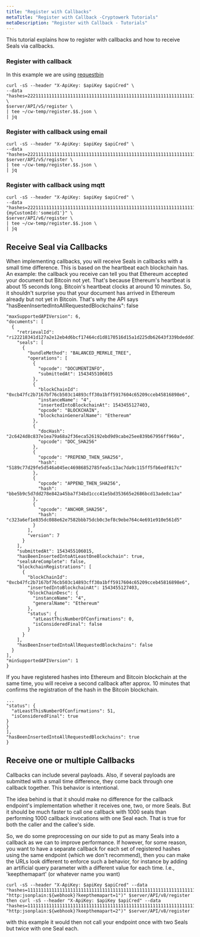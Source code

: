 ```yaml
---
title: "Register with Callbacks"
metaTitle: "Register with Callback -Cryptowerk Tutorials"
metaDescription: "Register with Callback - Tutorials"
---
```


This tutorial explains how to register with callbacks and how to receive Seals via callbacks.

### Register with callback
In this example we are using [requestbin](http://requestbin.com)

```
curl -sS --header "X-ApiKey: $apiKey $apiCred" \
--data "hashes=2221111111111111111111111111111111111111111111111111111111111111,1112222222222222222222222222222222222222222222222222222222222222,1113333333333333333333333333333333333333333333333333333333333333&callback=http:jsonplain:http://requestbin.fullcontact.com/14nv2lr1" \
$server/API/v5/register \
| tee ~/cw-temp/register.$$.json \
| jq
```

### Register with callback using email

```
curl -sS --header "X-ApiKey: $apiKey $apiCred" \
--data "hashes=2221111111111111111111111111111111111111111111111111111111111111,1112222222222222222222222222222222222222222222222222222222222222,1113333333333333333333333333333333333333333333333333333333333333&callback=email:jsonplain:callbacktest@mailinator.com" $server/API/v5/register \
| tee ~/cw-temp/register.$$.json \
| jq

```

### Register with callback using mqtt

```
curl -sS --header "X-ApiKey: $apiKey $apiCred" \
--data "hashes=2221111111111111111111111111111111111111111111111111111111111111,1112222222222222222222222222222222222222222222222222222222222222,1113333333333333333333333333333333333333333333333333333333333333&callback=mqtt:tcp://mqttcc1.cryptowerk.com:1883;test/topic2;{myCustomId:'someid1'}" \
$server/API/v6/register \
| tee ~/cw-temp/register.$$.json \
| jq
```


## Receive Seal via Callbacks
When implementing callbacks, you will receive Seals in callbacks with a small time difference. This is based on the heartbeat each blockchain has. An example: the callback you receive can tell you that Ethereum accepted your document but Bitcoin not yet. That's because Ethereum's heartbeat is about 15 seconds long. Bitcoin's heartbeat clocks at around 10 minutes. So, it shouldn't surprise you that your document has arrived in Ethereum already but not yet in Bitcoin. That's why the API says "hasBeenInsertedIntoAllRequestedBlockchains": false

```
"maxSupportedAPIVersion": 6,
"documents": [
  {
    "retrievalId": "ri22218341d127a2e12eb4d6bcf17464cd1d8170516d15a1d225db62643f339bdeddd7c69",
    "seals": [
      {
        "bundleMethod": "BALANCED_MERKLE_TREE",
        "operations": [
          {
            "opcode": "DOCUMENTINFO",
            "submittedAt": 1543455106015
          },
          {
            "blockChainId": "0xcb47fc2b7167bf76cb503c14893cff30a1bff5917604c65209cceb45816898e6",
            "instanceName": "4",
            "insertedIntoBlockchainAt": 1543455127403,
            "opcode": "BLOCKCHAIN",
            "blockchainGeneralName": "Ethereum"
          },
          {
            "docHash": "2c6424d8c837e1ea79a68a2f36eca526192ebd9d9cabe25ee839b67956ff960a",
            "opcode": "DOC_SHA256"
          },
          {
            "opcode": "PREPEND_THEN_SHA256",
            "hash": "5189c77d29fe5d546a045ec46986852785fea5c13ac7da9c115ff5fb6edf817c"
          },
          {
            "opcode": "APPEND_THEN_SHA256",
            "hash": "bbe5b9c5d7dd278e842a45ba7f34bd1ccc41e5bd353665e2686bcd13ade8c1aa"
          },
          {
            "opcode": "ANCHOR_SHA256",
            "hash": "c323a6ef1e835dc088e62e7582bbb75dcb0c3ef8c9ebe764c4e691e910e561d5"
          }
        ],
        "version": 7
      }
    ],
    "submittedAt": 1543455106015,
    "hasBeenInsertedIntoAtLeastOneBlockchain": true,
    "sealsAreComplete": false,
    "blockchainRegistrations": [
      {
        "blockChainId": "0xcb47fc2b7167bf76cb503c14893cff30a1bff5917604c65209cceb45816898e6",
        "insertedIntoBlockchainAt": 1543455127403,
        "blockChainDesc": {
          "instanceName": "4",
          "generalName": "Ethereum"
        },
        "status": {
          "atLeastThisNumberOfConfirmations": 0,
          "isConsideredFinal": false
        }
      }
    ],
    "hasBeenInsertedIntoAllRequestedBlockchains": false
  }
],
"minSupportedAPIVersion": 1
}
```

If you have registered hashes into Ethereum and Bitcoin blockchain at the same time, you will receive a second callback after approx. 10 minutes that confirms the registration of the hash in the Bitcoin blockchain.
```
...
"status": {
  "atLeastThisNumberOfConfirmations": 51,
  "isConsideredFinal": true
}
}
],
"hasBeenInsertedIntoAllRequestedBlockchains": true
}
```


## Receive one or multiple Callbacks
 Callbacks can include several payloads. Also, if several payloads are submitted with a small time difference, they come back through one callback together. This behavior is intentional.

 The idea behind is that it should make no difference for the callback endpoint's implementation whether it receives one, two, or more Seals. But it should be much faster to call one callback with 1000 seals than performing 1000 callback invocations with one Seal each. That is true for both the caller and the callee's side.

 So, we do some preprocessing on our side to put as many Seals into a callback as we can to improve performance. If however, for some reason, you want to have a separate callback for each set of registered hashes using the same endpoint (which we don't recommend), then you can make the URLs look different to enforce such a behavior, for instance by adding an artificial query parameter with a different value for each time. I.e., 'keepthemapart' (or whatever name you want)
```
curl -sS --header "X-ApiKey: $apiKey $apiCred" --data "hashes=1111111111111111111111111111111111111111111111111111111111111111&lookupInfos=23&callback=$(urlEncode "http:jsonplain:${webhook}?keepthemapart=1")" $server/API/v8/register
then curl -sS --header "X-ApiKey: $apiKey $apiCred" --data "hashes=1111111111111111111111111111111111111111111111111111111111111111&lookupInfos=23&callback=$(urlEncode "http:jsonplain:${webhook}?keepthemapart=2")" $server/API/v8/register
```
with this example it would then not call your endpoint once with two Seals but twice with one Seal each.
